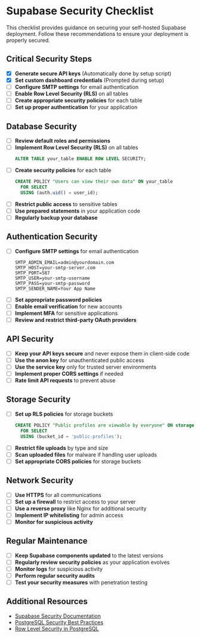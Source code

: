 # Supabase Security Checklist

This checklist provides guidance on securing your self-hosted Supabase deployment. Follow these recommendations to ensure your deployment is properly secured.

## Critical Security Steps

- [x] **Generate secure API keys** (Automatically done by setup script)
- [x] **Set custom dashboard credentials** (Prompted during setup)
- [ ] **Configure SMTP settings** for email authentication
- [ ] **Enable Row Level Security (RLS)** on all tables
- [ ] **Create appropriate security policies** for each table
- [ ] **Set up proper authentication** for your application

## Database Security

- [ ] **Review default roles and permissions**
- [ ] **Implement Row Level Security (RLS)** on all tables
  ```sql
  ALTER TABLE your_table ENABLE ROW LEVEL SECURITY;
  ```
- [ ] **Create security policies** for each table
  ```sql
  CREATE POLICY "Users can view their own data" ON your_table
    FOR SELECT
    USING (auth.uid() = user_id);
  ```
- [ ] **Restrict public access** to sensitive tables
- [ ] **Use prepared statements** in your application code
- [ ] **Regularly backup your database**

## Authentication Security

- [ ] **Configure SMTP settings** for email authentication
  ```
  SMTP_ADMIN_EMAIL=admin@yourdomain.com
  SMTP_HOST=your-smtp-server.com
  SMTP_PORT=587
  SMTP_USER=your-smtp-username
  SMTP_PASS=your-smtp-password
  SMTP_SENDER_NAME=Your App Name
  ```
- [ ] **Set appropriate password policies**
- [ ] **Enable email verification** for new accounts
- [ ] **Implement MFA** for sensitive applications
- [ ] **Review and restrict third-party OAuth providers**

## API Security

- [ ] **Keep your API keys secure** and never expose them in client-side code
- [ ] **Use the anon key** for unauthenticated public access
- [ ] **Use the service key** only for trusted server environments
- [ ] **Implement proper CORS settings** if needed
- [ ] **Rate limit API requests** to prevent abuse

## Storage Security

- [ ] **Set up RLS policies** for storage buckets
  ```sql
  CREATE POLICY "Public profiles are viewable by everyone" ON storage.objects
    FOR SELECT
    USING (bucket_id = 'public-profiles');
  ```
- [ ] **Restrict file uploads** by type and size
- [ ] **Scan uploaded files** for malware if handling user uploads
- [ ] **Set appropriate CORS policies** for storage buckets

## Network Security

- [ ] **Use HTTPS** for all communications
- [ ] **Set up a firewall** to restrict access to your server
- [ ] **Use a reverse proxy** like Nginx for additional security
- [ ] **Implement IP whitelisting** for admin access
- [ ] **Monitor for suspicious activity**

## Regular Maintenance

- [ ] **Keep Supabase components updated** to the latest versions
- [ ] **Regularly review security policies** as your application evolves
- [ ] **Monitor logs** for suspicious activity
- [ ] **Perform regular security audits**
- [ ] **Test your security measures** with penetration testing

## Additional Resources

- [Supabase Security Documentation](https://supabase.com/docs/guides/auth/security)
- [PostgreSQL Security Best Practices](https://www.postgresql.org/docs/current/security.html)
- [Row Level Security in PostgreSQL](https://supabase.com/docs/guides/auth/row-level-security)
